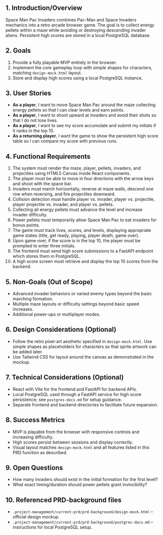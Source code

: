 ## 1. Introduction/Overview
Space Man Pac Invaders combines Pac-Man and Space Invaders mechanics into a retro arcade browser game. The goal is to collect energy pellets within a maze while avoiding or destroying descending invader aliens. Persistent high scores are stored in a local PostgreSQL database.

## 2. Goals
1. Provide a fully playable MVP entirely in the browser.
2. Implement the core gameplay loop with simple shapes for characters, matching `design-mock.html` layout.
3. Store and display high scores using a local PostgreSQL instance.

## 3. User Stories
- **As a player**, I want to move Space Man Pac around the maze collecting energy pellets so that I can clear levels and earn points.
- **As a player**, I want to shoot upward at invaders and avoid their shots so that I do not lose lives.
- **As a player**, I want to see my score accumulate and submit my initials if it ranks in the top 10.
- **As a returning player**, I want the game to show the persistent high score table so I can compare my score with previous runs.

## 4. Functional Requirements
1. The system must render the maze, player, pellets, invaders, and projectiles using HTML5 Canvas inside React components.
2. The player must be able to move in four directions with the arrow keys and shoot with the space bar.
3. Invaders must march horizontally, reverse at maze walls, descend one row when reversing, and fire projectiles downward.
4. Collision detection must handle player vs. invader, player vs. projectile, player projectile vs. invader, and player vs. pellets.
5. Collecting all energy pellets must advance the level and increase invader difficulty.
6. Power pellets must temporarily allow Space Man Pac to eat invaders for bonus points.
7. The game must track lives, scores, and levels, displaying appropriate game states (title, get ready, playing, player death, game over).
8. Upon game over, if the score is in the top 10, the player must be prompted to enter three initials.
9. The frontend must send high score submissions to a FastAPI endpoint which stores them in PostgreSQL.
10. A high score screen must retrieve and display the top 10 scores from the backend.

## 5. Non-Goals (Out of Scope)
- Advanced invader behaviors or varied enemy types beyond the basic marching formation.
- Multiple maze layouts or difficulty settings beyond basic speed increases.
- Additional power-ups or multiplayer modes.

## 6. Design Considerations (Optional)
- Follow the retro pixel-art aesthetic specified in `design-mock.html`. Use simple shapes as placeholders for characters so that sprite artwork can be added later.
- Use Tailwind CSS for layout around the canvas as demonstrated in the mockup.

## 7. Technical Considerations (Optional)
- React with Vite for the frontend and FastAPI for backend APIs.
- Local PostgreSQL used through a FastAPI service for high score persistence; see `postgres-docs.md` for setup guidance.
- Separate frontend and backend directories to facilitate future expansion.

## 8. Success Metrics
- MVP is playable from the browser with responsive controls and increasing difficulty.
- High scores persist between sessions and display correctly.
- Visual layout matches `design-mock.html` and all features listed in this PRD function as described.

## 9. Open Questions
- How many invaders should exist in the initial formation for the first level?
- What exact timing/duration should power pellets grant invincibility?

## 10. Referenced PRD-background files
- `.project-management/current-prd/prd-background/design-mock.html` – official design mockup.
- `.project-management/current-prd/prd-background/postgres-docs.md` – instructions for local PostgreSQL setup.
